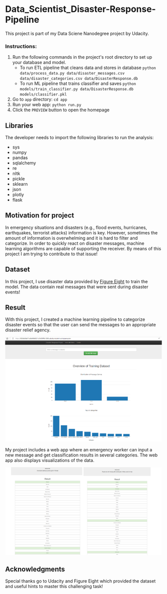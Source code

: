 # Data_Scientist_Disaster-Response-Pipeline

This project is part of my Data Sciene Nanodegree project by Udacity. 

### Instructions:
1. Run the following commands in the project's root directory to set up your database and model.
    - To run ETL pipeline that cleans data and stores in database
        `python data/process_data.py data/disaster_messages.csv data/disaster_categories.csv data/DisasterResponse.db`
    - To run ML pipeline that trains classifier and saves
        `python models/train_classifier.py data/DisasterResponse.db models/classifier.pkl`
2. Go to `app` directory: `cd app`
3. Run your web app: `python run.py`
4. Click the `PREVIEW` button to open the homepage

## Libraries
The developer needs to import the following libraries to run the analysis:
- sys
- numpy 
- pandas 
- sqlalchemy
- re
- nltk
- pickle
- sklearn
- json
- plotly
- flask

## Motivation for project
In emergency situations and disasters (e.g., flood events, hurricanes, earthquakes, terrorist attacks) information is key. However, sometimes the amount of information is overwhelming and it is hard to filter and categorize. In order to quickly react on disaster messages, machine learning algorithms are capable of supporting the receiver. By means of this project I am trying to contribute to that issue!
 
## Dataset
In this project, I use disaster data provided by [Figure Eight](https://www.figure-eight.com/) to train the model. The data contain real messages that were sent during disaster events!

## Result
With this project, I created a machine learning pipeline to categorize disaster events so that the user can send the messages to an appropriate disaster relief agency.

![plot](https://github.com/nikextens/Data_Scientist_Disaster-Response-Pipeline/blob/main/LandingPage.png)

My project includes a web app where an emergency worker can input a new message and get classification results in several categories. The web app also displays visualizations of the data. 

![plot](https://github.com/nikextens/Data_Scientist_Disaster-Response-Pipeline/blob/main/TestData.png)

## Acknowledgments
Special thanks go to Udacity and Figure Eight which provided the dataset and useful hints to master this challenging task!





